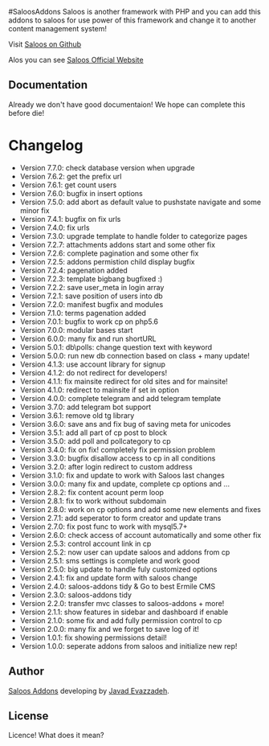 #SaloosAddons
Saloos is another framework with PHP and you can add this addons to saloos for use power of this framework and change it to another content management system!

Visit [Saloos on Github]

Alos you can see [Saloos Official Website]


Documentation
-------------
Already we don't have good documentaion! We hope can complete this before die!


Changelog
=========
 * Version 7.7.0: check database version when upgrade
 * Version 7.6.2: get the prefix url
 * Version 7.6.1: get count users
 * Version 7.6.0: bugfix in insert options
 * Version 7.5.0: add abort as default value to pushstate navigate and some minor fix
 * Version 7.4.1: bugfix on fix urls
 * Version 7.4.0: fix urls
 * Version 7.3.0: upgrade template to handle folder to categorize pages
 * Version 7.2.7: attachments addons start and some other fix
 * Version 7.2.6: complete pagination and some other fix
 * Version 7.2.5: addons permistion child display bugfix
 * Version 7.2.4: pagenation added
 * Version 7.2.3: template bigbang bugfixed :)
 * Version 7.2.2: save user_meta in login array
 * Version 7.2.1: save position of users into db
 * Version 7.2.0: manifest bugfix and modules
 * Version 7.1.0: terms pagenation added
 * Version 7.0.1: bugfix to work cp on php5.6
 * Version 7.0.0: modular bases start
 * Version 6.0.0: many fix and run shortURL
 * Version 5.0.1: db\polls: change question text with keyword
 * Version 5.0.0: run new db connection based on class + many update!
 * Version 4.1.3: use account library for signup
 * Version 4.1.2: do not redirect for developers!
 * Version 4.1.1: fix mainsite redirect for old sites and for mainsite!
 * Version 4.1.0: redirect to mainsite if set in option
 * Version 4.0.0: complete telegram and add telegram template
 * Version 3.7.0: add telegram bot support
 * Version 3.6.1: remove old tg library
 * Version 3.6.0: save ans and fix bug of saving meta for unicodes
 * Version 3.5.1: add all part of cp post to block
 * Version 3.5.0: add poll and pollcategory to cp
 * Version 3.4.0: fix on fix! completely fix permission problem
 * Version 3.3.0: bugfix disallow access to cp in all conditions
 * Version 3.2.0: after login redirect to custom address
 * Version 3.1.0: fix and update to work with Saloos last changes
 * Version 3.0.0: many fix and update, complete cp options and ...
 * Version 2.8.2: fix content acount perm loop
 * Version 2.8.1: fix to work without subdomain
 * Version 2.8.0: work on cp options and add some new elements and fixes
 * Version 2.7.1: add seperator to form creator and update trans
 * Version 2.7.0: fix post func to work with mysql5.7+
 * Version 2.6.0: check access of account automatically and some other fix
 * Version 2.5.3: control account link in cp
 * Version 2.5.2: now user can update saloos and addons from cp
 * Version 2.5.1: sms settings is complete and work good
 * Version 2.5.0: big update to handle fuly customized options
 * Version 2.4.1: fix and update form with saloos change
 * Version 2.4.0: saloos-addons tidy & Go to best Ermile CMS
 * Version 2.3.0: saloos-addons tidy
 * Version 2.2.0: transfer mvc classes to saloos-addons + more!
 * Version 2.1.1: show features in sidebar and dashboard if enable
 * Version 2.1.0: some fix and add fully permission control to cp
 * Version 2.0.0: many fix and we forget to save log of it!
 * Version 1.0.1: fix showing permissions detail!
 * Version 1.0.0: seperate addons from saloos and initialize new rep!


Author
------
[Saloos Addons] developing by [Javad Evazzadeh].


License
-------
Licence! What does it mean?



[Saloos on Github]: <https://github.com/Ermile/Saloos>
[Saloos Official Website]: <http://saloos.ir>
[Saloos]: <http://saloos.ir>
[Saloos Addons]: <https://github.com/Ermile/Saloos-Addons>
[Hasan Salehi]: <http://github.com/baravak>
[Javad Evazzadeh]: <http://evazzadeh.com>